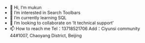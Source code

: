 - 👋 Hi, I’m  mukun
- 👀 I’m interested in Search Toolbars
- 🌱 I’m currently learning  SQL
- 💞️ I’m looking to collaborate on ‘It technical support’
- 📫 How to reach me Tel：13718521706  Add：Ciyunsi community 44#1007, Chaoyang District, Beijing


